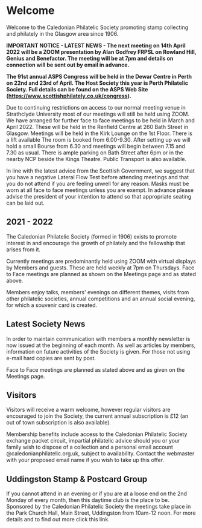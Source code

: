 # Welcome

Welcome to the Caledonian Philatelic Society promoting stamp collecting and philately in the Glasgow area since 1906.

**IMPORTANT NOTICE - LATEST NEWS - The next meeting on 14th April 2022 will be a ZOOM presentation by Alan Godfrey FRPSL on Rowland Hill, Genius and Benefactor. The meeting will be at 7pm and details on connection will be sent out by email in advance.**

**The 91st annual ASPS Congress will be held in the Dewar Centre in Perth on 22nd and 23rd of April. The Host Society this year is Perth Philatelic Society. Full details can be found on the ASPS Web Site (https://www.scottishphilately.co.uk/congress).**

Due to continuing restrictions on access to our normal meeting venue in Strathclyde University most of our meetings will still be held using ZOOM. We have arranged for further  face to face meetings to be held in March and April 2022. These will be held in the Renfield Centre at 260 Bath Street in Glasgow. Meetings will be held in the Kirk Lounge on the 1st Floor. There is a lift available The room is booked from 6.00-9.30. After setting up we will hold a small Bourse from 6.30 and meetings will begin between 7.15 and 7.30 as usual. There is ample parking on Bath Street after 6pm or in the nearby NCP beside the Kings Theatre. Public Transport is also available.

In line with the latest advice from the Scottish Government, we suggest that you have a negative Lateral Flow Test before attending meetings and that you do not attend if you are feeling unwell for any reason. Masks must be worn at all face to face meetings unless you are exempt. In advance please advise the president of your intention to attend so that appropriate seating can be laid out.

## 2021 - 2022

The Caledonian Philatelic Society (formed in 1906) exists to promote interest in and encourage the growth of philately and the fellowship that arises from it.

Currently meetings are predominantly held using ZOOM with virtual displays by Members and guests. These are held weekly at 7pm on Thursdays.  Face to Face meetings are planned as shown on the Meetings page and as stated above. 

Members enjoy talks, members' evenings on different themes, visits from other philatelic societies, annual competitions and an annual social evening, for which a souvenir card is created.

## Latest Society News

In order to maintain communication with members a monthly newsletter is now issued at the beginning of each month. As well as articles by members, information on future activities of the Society is given. For those not using e-mail hard copies are sent by post.

Face to Face meetings are planned as stated above and as given on the Meetings page.

## Visitors

Visitors will receive a warm welcome, however regular visitors are encouraged to join the Society, the current annual subscription is &pound;12 (an out of town subscription is also available).

Membership benefits include access to the Caledonian Philatelic Society exchange packet circuit, impartial philatelic advice should you or your family wish to dispose of a collection and a personal email account @caledonianphilatelic.org.uk, subject to availability. Contact the webmaster with your proposed email name if you wish to take up this offer.

## Uddingston Stamp & Postcard Group

If you cannot attend in an evening or if you are at a loose end on the 2nd Monday of every month, then this daytime club is the place to be. Sponsored by the Caledonian Philatelic Society the meetings take place in the Park Church Hall, Main Street, Uddingston from 10am-12 noon. For more details and to find out more click this link.
